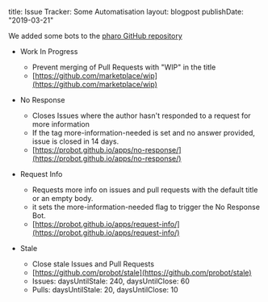 title: Issue Tracker: Some Automatisationlayout: blogpostpublishDate: "2019-03-21"We added some bots to the [pharo GitHub repository](https://github.com/pharo-project/pharo) - Work In Progress  - Prevent merging of Pull Requests with "WIP" in the title  - [https://github.com/marketplace/wip](https://github.com/marketplace/wip)	- No Response  - Closes Issues where the author hasn't responded to a request for more information  - If the tag more-information-needed is set and no answer provided, issue is closed in 14 days.		  - [https://probot.github.io/apps/no-response/](https://probot.github.io/apps/no-response/)- Request Info  - Requests more info on issues and pull requests with the default title or an empty body.  - it sets the more-information-needed flag to trigger the No Response Bot.  - [https://probot.github.io/apps/request-info/](https://probot.github.io/apps/request-info/)		- Stale  - Close stale Issues and Pull Requests  - [https://github.com/probot/stale](https://github.com/probot/stale)  - Issues: daysUntilStale: 240, daysUntilClose: 60  - Pulls:  daysUntilStale: 20,  daysUntilClose: 10